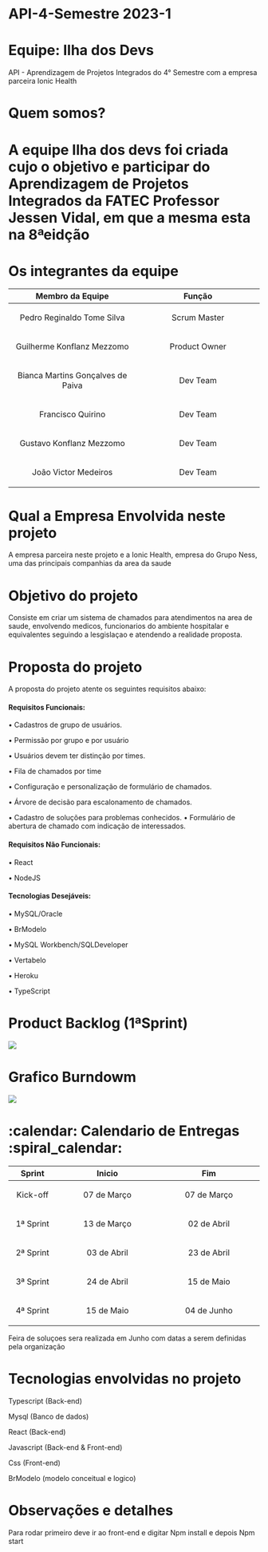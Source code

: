 # API-4-Semestre 2023-1
<h1>Equipe: Ilha dos Devs</h1>
API - Aprendizagem de Projetos Integrados do 4° Semestre com a empresa parceira Ionic Health
<h1>Quem somos?<h1>
<p>A equipe Ilha dos devs foi criada cujo o objetivo e participar do Aprendizagem de Projetos Integrados da FATEC Professor Jessen Vidal, em que a mesma esta na 8ªeidção</p>
<h1>Os integrantes da equipe</h1>
<table>
    <thead>
        <th width=365px>Membro da Equipe</th>
        <th width=365px>Função</th>
    </thead>
    <tr>
        <td><p align="center"> Pedro Reginaldo Tome Silva </p></td>
        <td><p align="center"> Scrum Master </p></td>
    </tr>
    <tr>
        <td><p align="center"> Guilherme Konflanz Mezzomo </p></td>
        <td><p align="center"> Product Owner </p></td>
    </tr>
        <tr>
        <td><p align="center"> Bianca Martins Gonçalves de Paiva </p></td>
        <td><p align="center"> Dev Team </p></td>
    </tr>
    <tr>
        <td><p align="center"> Francisco Quirino </p></td>
        <td><p align="center"> Dev Team </p></td>
    </tr>
    <tr>
        <td><p align="center"> Gustavo Konflanz Mezzomo </p></td>
        <td><p align="center"> Dev Team </p></td>
    </tr>
        <tr>
        <td><p align="center"> João Victor Medeiros </p></td>
        <td><p align="center"> Dev Team </p></td>
    </tr>
</table>
<h1>Qual a Empresa Envolvida neste projeto</h1>
<p>A empresa parceira neste projeto e a Ionic Health, empresa do Grupo Ness, uma das principais companhias da area da saude</p>
<h1>Objetivo do projeto</h1>
Consiste em criar um sistema de chamados para atendimentos na area de saude, envolvendo medicos, funcionarios do ambiente hospitalar e equivalentes seguindo a lesgislaçao e atendendo a realidade proposta.
<h1>Proposta do projeto</h1>
<p>A proposta do projeto atente os seguintes requisitos abaixo: </p>
<h4>Requisitos Funcionais:</h4>
<p>• Cadastros de grupo de usuários.</p>
<p>• Permissão por grupo e por usuário</p>
<p>• Usuários devem ter distinção por times.</p>
<p>• Fila de chamados por time</p>
<p>• Configuração e personalização de formulário de chamados.</p>
<p>• Árvore de decisão para escalonamento de chamados.</p>
<p>• Cadastro de soluções para problemas conhecidos. • Formulário de abertura de chamado com indicação de interessados.</p>
<h4>Requisitos Não Funcionais:</h4>
<p>• React</p>
<p>• NodeJS</p>
<h4>Tecnologias Desejáveis:</h4>
<p>• MySQL/Oracle</p>
<p>• BrModelo</p>
<p>• MySQL Workbench/SQLDeveloper</p>
<p>• Vertabelo</p>
<p>• Heroku</p>
<p>• TypeScript</p>
<h1>Product Backlog (1ªSprint)</h1>
<img src="[D:\Capturar3.PNG](https://github.com/PedroSilva201/API-4-Semestre/issues/1#issuecomment-1493487799)">
<h1>Grafico Burndowm</h1>
<img src="[D:\Capturar3.PNG](https://github.com/PedroSilva201/API-4-Semestre/blob/main/Anexo/Imagens%20da%201%C2%AASprint/Capturar3.PNG)">
<h1>:calendar: Calendario de Entregas :spiral_calendar:</h1>
<table>
    <thead>
        <th width=110px>Sprint</th>
        <th width=310px>Inicio</th>
        <th width=310px>Fim</th>
    </thead>
        <tr>
        <td><p align="center"> Kick-off </p></td>
        <td><p align="center"> 07 de Março </p></td>
        <td><p align="center"> 07 de Março </p></td>
    </tr>
    <tr>
        <td><p align="center"> 1ª Sprint </p></td>
        <td><p align="center"> 13 de Março </p></td>
        <td><p align="center"> 02 de Abril</p></td>
    </tr>
    <tr>
        <td><p align="center"> 2ª Sprint </p></td>
        <td><p align="center"> 03 de Abril </p></td>
        <td><p align="center"> 23 de Abril </p></td>
    </tr>
    <tr>
        <td><p align="center"> 3ª Sprint </p></td>
        <td><p align="center"> 24 de Abril </p></td>
        <td><p align="center"> 15 de Maio </p></td>
    </tr>
    <tr>
        <td><p align="center"> 4ª Sprint </p></td>
        <td><p align="center"> 15 de Maio </p></td>
        <td><p align="center"> 04 de Junho </p></td>
    </tr>
</table>
<p>Feira de soluçoes sera realizada em Junho com datas a serem definidas pela organização</p>
<h1>Tecnologias envolvidas no projeto</h1>
<p>Typescript (Back-end)</p>
<p>Mysql (Banco de dados)</p>
<p>React (Back-end)</p>
<p>Javascript (Back-end & Front-end)</p>
<p>Css (Front-end)</p>
<p>BrModelo (modelo conceitual e logico)</p>
<h1>Observações e detalhes</h1>
<p>Para rodar primeiro deve ir ao front-end e digitar Npm install e depois Npm start</p>
